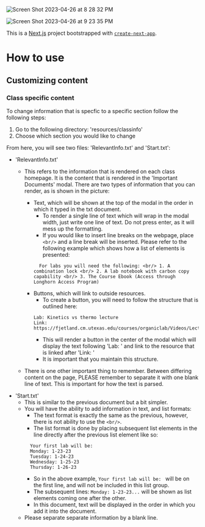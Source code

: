 ![Screen Shot 2023-04-26 at 8 28 32 PM](https://user-images.githubusercontent.com/95107100/234743932-cb5812f1-6068-4a47-959e-ff835df6ff32.png)

![Screen Shot 2023-04-26 at 9 23 35 PM](https://user-images.githubusercontent.com/95107100/234743936-d58ae9bf-b552-4f20-855e-1166280508d9.png)

This is a [Next.js](https://nextjs.org/) project bootstrapped with [`create-next-app`](https://github.com/vercel/next.js/tree/canary/packages/create-next-app).

How to use
==========
Customizing content
-------------------
### Class specific content
To change information that is specfic to a specific section follow the following steps:

1. Go to the following directory: 'resources/classinfo'
2. Choose which section you would like to change

From here, you will see two files: 'RelevantInfo.txt' and 'Start.txt':
- 'RelevantInfo.txt'
    - This refers to the information that is rendered on each class homepage. It is the content that is rendered in the 'Important Documents' modal. There are two types of information that you can render, as is shown in the picture:
        - Text, which will be shown at the top of the modal in the order in which it typed in the txt document.
            - To render a single line of text which will wrap in the modal width, just write one line of text. Do not press enter, as it will mess up the formatting.
            - If you would like to insert line breaks on the webpage, place `<br/>` and a line break will be inserted. Please refer to the following example which shows how a list of elements is presented:
            ```
              For labs you will need the following: <br/> 1. A combination lock <br/> 2. A lab notebook with carbon copy capability <br/> 3. The Course Ebook (Access through Longhorn Access Program)
            ```
        - Buttons, which will link to outside resources.
            - To create a button, you will need to follow the structure that is outlined here:
            ```
            Lab: Kinetics vs thermo lecture
            Link: https://fjetland.cm.utexas.edu/courses/organiclab/Videos/Lectures_files/KvT%20Lecture.mp4
            ```
            - This will render a button in the center of the modal which will display the text following 'Lab: ' and link to the resource that is linked after 'Link: '
            - It is important that you maintain this structure.

    - There is one other important thing to remember. Between differing content on the page, PLEASE remember to separate it with one blank line of text. This is important for how the text is parsed.
- 'Start.txt'
    - This is similar to the previous document but a bit simpler.
    - You will have the ability to add information in text, and list formats:
        - The text format is exactly the same as the previous, however, there is not ability to use the `<br/>`.
        - The list format is done by placing subsequent list elements in the line directly after the previous list element like so:
        ```
          Your first lab will be:
          Monday: 1-23-23
          Tuesday: 1-24-23
          Wednesday: 1-25-23
          Thursday: 1-26-23
        ```
        - So in the above example, `Your first lab will be: ` will be on the first line, and will not be included in this list group.
        - The subsequent lines: `Monday: 1-23-23...` will be shown as list elements coming one after the other.
        - In this document, text will be displayed in the order in which you add it into the document.
    - Please separate separate information by a blank line.